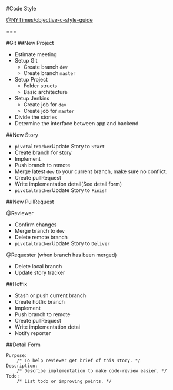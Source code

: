 #Code Style

[@NYTimes/objective-c-style-guide](https://github.com/NYTimes/objective-c-style-guide)

===

#Git
##New Project

* Estimate meeting
* Setup Git
	* Create branch `dev`
	* Create branch `master`
* Setup Project
	* Folder structs
	* Basic architecture
* Setup Jenkins
	* Create job for `dev`
	* Create job for `master`	 
* Divide the stories
* Determine the interface between app and backend

##New Story

* `pivotaltracker`Update Story to `Start`
* Create branch for story
* Implement
* Push branch to remote
* Merge latest `dev` to your current branch, make sure no conflict.
* Create pullRequest
* Write implementation detail(See detail form)
* `pivotaltracker`Update Story to `Finish`

##New PullRequest

@Reviewer

* Confirm changes
* Merge branch to `dev`
* Delete remote branch
* `pivotaltracker`Update Story to `Deliver`
  
@Requester (when branch has been merged)

* Delete local branch 
* Update story tracker
  
##Hotfix

* Stash or push current branch
* Create hotfix branch
* Implement
* Push branch to remote
* Create pullRequest
* Write implementation detai
* Notify reporter

##Detail Form

	Purpose:
		/* To help reviewer get brief of this story. */
	Description:
		/* Describe implementation to make code-review easier. */
	Todo:
		/* List todo or improving points. */